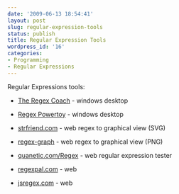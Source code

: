 ```yaml
---
date: '2009-06-13 18:54:41'
layout: post
slug: regular-expression-tools
status: publish
title: Regular Expression Tools
wordpress_id: '16'
categories:
- Programming
- Regular Expressions
---
```


Regular Expressions tools:



	
  * [The Regex Coach](http://www.weitz.de/regex-coach/) - windows desktop

	
  * [Regex Powertoy](http://regex.powertoy.org/) - windows desktop

	
  * [strfriend.com](http://www.strfriend.com/) - web regex to graphical view (SVG)

	
  * [regex-graph](http://pleasedieinafire.net/cgi-bin/regex-graph) - web regex to graphical view (PNG)

	
  * [quanetic.com/Regex](http://www.quanetic.com/Regex) - web regular expression tester

	
  * [regexpal.com](http://regexpal.com/) - web

        
  * [jsregex.com](http://jsregex.com/) - web



